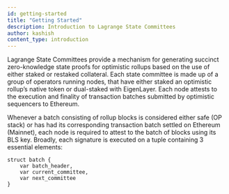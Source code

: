 ```yaml
---
id: getting-started
title: "Getting Started"
description: Introduction to Lagrange State Committees
author: kashish
content_type: introduction
---
```


Lagrange State Committees provide a mechanism for generating succinct zero-knowledge state proofs for optimistic rollups based on the use of either staked or restaked collateral. Each state committee is made up of a group of operators running nodes, that have either staked an optimistic rollup’s native token or dual-staked with EigenLayer. Each node attests to the execution and finality of transaction batches submitted by optimistic sequencers to Ethereum.

Whenever a batch consisting of rollup blocks is considered either safe (OP stack) or has had its corresponding transaction batch settled on Ethereum (Mainnet), each node is required to attest to the batch of blocks using its BLS key.
Broadly, each signature is executed on a tuple containing 3 essential elements:

```
struct batch {
    var batch_header,
    var current_committee,
    var next_committee
}
```
